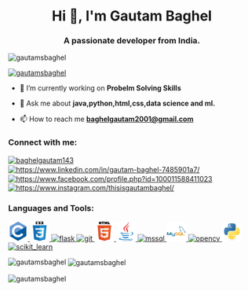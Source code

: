<h1 align="center">Hi 👋, I'm Gautam Baghel</h1>
<h3 align="center">A passionate developer from India.</h3>

<p align="left"> <img src="https://komarev.com/ghpvc/?username=gautamsbaghel&label=Profile%20views&color=0e75b6&style=flat" alt="gautamsbaghel" /> </p>

<p align="left"> <a href="https://github.com/ryo-ma/github-profile-trophy"><img src="https://github-profile-trophy.vercel.app/?username=gautamsbaghel" alt="gautamsbaghel" /></a> </p>

- 🌱 I’m currently working on  **Probelm Solving Skills**

- 💬 Ask me about **java,python,html,css,data science and ml.**

- 📫 How to reach me **baghelgautam2001@gmail.com**

<h3 align="left">Connect with me:</h3>
<p align="left">
<a href="https://twitter.com/baghelgautam143" target="blank"><img align="center" src="https://raw.githubusercontent.com/rahuldkjain/github-profile-readme-generator/master/src/images/icons/Social/twitter.svg" alt="baghelgautam143" height="30" width="40" /></a>
<a href="https://linkedin.com/in/gautam-baghel-7485901a7/" target="blank"><img align="center" src="https://raw.githubusercontent.com/rahuldkjain/github-profile-readme-generator/master/src/images/icons/Social/linked-in-alt.svg" alt="https://www.linkedin.com/in/gautam-baghel-7485901a7/" height="30" width="40" /></a>
<a href="https://www.facebook.com/profile.php?id=100011588411023" target="blank"><img align="center" src="https://raw.githubusercontent.com/rahuldkjain/github-profile-readme-generator/master/src/images/icons/Social/facebook.svg" alt="https://www.facebook.com/profile.php?id=100011588411023" height="30" width="40" /></a>
<a href="https://www.instagram.com/thisisgautambaghel/" target="blank"><img align="center" src="https://raw.githubusercontent.com/rahuldkjain/github-profile-readme-generator/master/src/images/icons/Social/instagram.svg" alt="https://www.instagram.com/thisisgautambaghel/" height="30" width="40" /></a>
</p>

<h3 align="left">Languages and Tools:</h3>
<p align="left"> <a href="https://www.cprogramming.com/" target="_blank"> <img src="https://raw.githubusercontent.com/devicons/devicon/master/icons/c/c-original.svg" alt="c" width="40" height="40"/> </a> <a href="https://www.w3schools.com/css/" target="_blank"> <img src="https://raw.githubusercontent.com/devicons/devicon/master/icons/css3/css3-original-wordmark.svg" alt="css3" width="40" height="40"/> </a> <a href="https://flask.palletsprojects.com/" target="_blank"> <img src="https://www.vectorlogo.zone/logos/pocoo_flask/pocoo_flask-icon.svg" alt="flask" width="40" height="40"/> </a> <a href="https://git-scm.com/" target="_blank"> <img src="https://www.vectorlogo.zone/logos/git-scm/git-scm-icon.svg" alt="git" width="40" height="40"/> </a> <a href="https://www.w3.org/html/" target="_blank"> <img src="https://raw.githubusercontent.com/devicons/devicon/master/icons/html5/html5-original-wordmark.svg" alt="html5" width="40" height="40"/> </a> <a href="https://www.java.com" target="_blank"> <img src="https://raw.githubusercontent.com/devicons/devicon/master/icons/java/java-original.svg" alt="java" width="40" height="40"/> </a> <a href="https://www.microsoft.com/en-us/sql-server" target="_blank"> <img src="https://www.svgrepo.com/show/303229/microsoft-sql-server-logo.svg" alt="mssql" width="40" height="40"/> </a> <a href="https://www.mysql.com/" target="_blank"> <img src="https://raw.githubusercontent.com/devicons/devicon/master/icons/mysql/mysql-original-wordmark.svg" alt="mysql" width="40" height="40"/> </a> <a href="https://opencv.org/" target="_blank"> <img src="https://www.vectorlogo.zone/logos/opencv/opencv-icon.svg" alt="opencv" width="40" height="40"/> </a> <a href="https://www.python.org" target="_blank"> <img src="https://raw.githubusercontent.com/devicons/devicon/master/icons/python/python-original.svg" alt="python" width="40" height="40"/> </a> <a href="https://scikit-learn.org/" target="_blank"> <img src="https://upload.wikimedia.org/wikipedia/commons/0/05/Scikit_learn_logo_small.svg" alt="scikit_learn" width="40" height="40"/> </a> </p>

<p><img align="left" src="https://github-readme-stats.vercel.app/api/top-langs?username=gautamsbaghel&show_icons=true&locale=en&layout=compact" alt="gautamsbaghel" /></p>

<p>&nbsp;<img align="center" src="https://github-readme-stats.vercel.app/api?username=gautamsbaghel&show_icons=true&locale=en" alt="gautamsbaghel" /></p>

<p><img align="center" src="https://github-readme-streak-stats.herokuapp.com/?user=gautamsbaghel&" alt="gautamsbaghel" /></p>
